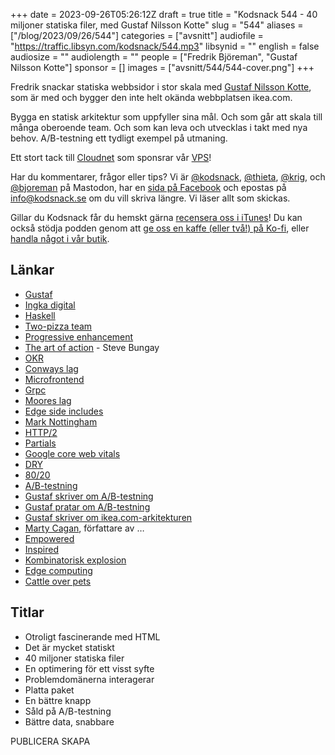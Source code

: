 +++
date = 2023-09-26T05:26:12Z
draft = true
title = "Kodsnack 544 - 40 miljoner statiska filer, med Gustaf Nilsson Kotte"
slug = "544"
aliases = ["/blog/2023/09/26/544"]
categories = ["avsnitt"]
audiofile = "https://traffic.libsyn.com/kodsnack/544.mp3"
libsynid = ""
english = false
audiosize = ""
audiolength = ""
people = ["Fredrik Björeman", "Gustaf Nilsson Kotte"]
sponsor = []
images = ["avsnitt/544/544-cover.png"]
+++

Fredrik snackar statiska webbsidor i stor skala med [Gustaf Nilsson Kotte](https://www.linkedin.com/in/gustaf-nilsson-kotte-39241b6/), som är med och bygger den inte helt okända webbplatsen ikea.com.

Bygga en statisk arkitektur som uppfyller sina mål. Och som går att skala till många oberoende team. Och som kan leva och utvecklas i takt med nya behov. A/B-testning ett tydligt exempel på utmaning.

Ett stort tack till [Cloudnet](https://www.cloudnet.se) som sponsrar vår [VPS](https://en.wikipedia.org/wiki/Virtual_private_server)!

Har du kommentarer, frågor eller tips? Vi är [@kodsnack](https://social.podsnack.se/@kodsnack), [@thieta](https://6510.nu/@thieta), [@krig](https://6510.nu/@krig), och [@bjoreman](https://toot.cafe/@bjoreman) på Mastodon, har en [sida på Facebook](https://www.facebook.com/) och epostas på [info@kodsnack.se](mailto:info@kodsnack.se) om du vill skriva längre. Vi läser allt som skickas.

Gillar du Kodsnack får du hemskt gärna [recensera oss i iTunes](https://itunes.apple.com/se/podcast/kodsnack/id561631498?l=en)! Du kan också stödja podden genom att <a href="https://ko-fi.com/kodsnack" rel="payment">ge oss en kaffe (eller två!) på Ko-fi</a>, eller [handla något i vår butik](https://shop.spreadshirt.se/kodsnack/).

## Länkar ##
* [Gustaf](https://www.linkedin.com/in/gustaf-nilsson-kotte-39241b6/)
* [Ingka digital](https://join.ingka.com/)
* [Haskell](https://en.wikipedia.org/wiki/Haskell)
* [Two-pizza team](https://martinfowler.com/bliki/TwoPizzaTeam.html)
* [Progressive enhancement](https://en.wikipedia.org/w/index.php?search=Progressive+enhancement&title=Special:Search&profile=advanced&fulltext=1&ns0=1)
* [The art of action](https://www.amazon.com/Art-Action-Leaders-between-Actions/dp/1857885597) - Steve Bungay
* [OKR](https://en.wikipedia.org/wiki/Objectives_and_key_results)
* [Conways lag](https://en.wikipedia.org/wiki/Conway%27s_law)
* [Microfrontend](https://en.wikipedia.org/wiki/Microfrontend)
* [Grpc](https://en.wikipedia.org/wiki/GRPC)
* [Moores lag](https://en.wikipedia.org/wiki/Moore%27s_law)
* [Edge side includes](https://en.wikipedia.org/wiki/Edge_Side_Includes)
* [Mark Nottingham](https://www.mnot.net/)
* [HTTP/2](https://en.wikipedia.org/wiki/HTTP/2)
* [Partials](https://gohugo.io/templates/partials/)
* [Google core web vitals](https://developers.google.com/search/docs/appearance/core-web-vitals)
* [DRY](https://en.wikipedia.org/wiki/Don%27t_repeat_yourself)
* [80/20](https://en.wikipedia.org/wiki/Pareto_principle)
* [A/B-testning](https://en.wikipedia.org/wiki/A/B_testing)
* [Gustaf skriver om A/B-testning](https://medium.com/flat-pack-tech/ikea-com-the-problems-with-static-content-3cd750a5f529)
* [Gustaf pratar om A/B-testning](https://www.youtube.com/watch?v=lZcRDrhU_K8)
* [Gustaf skriver om ikea.com-arkitekturen](https://medium.com/flat-pack-tech/history-of-ikea-com-static-files-and-microfrontends-6def9d7c4285)
* [Marty Cagan](https://www.svpg.com/team/marty-cagan/), författare av …
* [Empowered](https://www.adlibris.com/se/bok/empowered-9781119691297)
* [Inspired](https://www.svpg.com/books/inspired-how-to-create-tech-products-customers-love-2nd-edition/)
* [Kombinatorisk explosion](https://en.wikipedia.org/wiki/Combinatorial_explosion)
* [Edge computing](https://en.wikipedia.org/wiki/Edge_computing)
* [Cattle over pets](https://www.hava.io/blog/cattle-vs-pets-devops-explained)

## Titlar ##
* Otroligt fascinerande med HTML
* Det är mycket statiskt
* 40 miljoner statiska filer
* En optimering för ett visst syfte
* Problemdomänerna interagerar
* Platta paket
* En bättre knapp
* Såld på A/B-testning
* Bättre data, snabbare

PUBLICERA
SKAPA